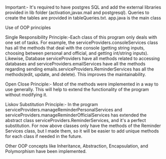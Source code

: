 Important:- It's required to have postgres SQL and add the external libraries provided in lib folder (activation,javax.mail and postgresql). Queries to create the tables are provided in tableQueries.txt.
app.java is the main class



Use of OOP principles

Single Responsibility Principle:-Each class of this program only deals with one set of tasks.
For example, the serviceProviders.consoleServices class has all the methods that deal with the console (getting string inputs, choosing between personal and official, and getting int/string inputs). Likewise, Database serviceProviders have all methods related to accessing databases and serviceProviders.emailServices have all the methods regarding sending emails.serviceProviders.ReminderServices has all the methods(edit, update, and delete). This improves the maintainability.

Open Close Principle:- Most of the methods were implemented in a way to use generally. This will help to extend the functionality of the program without modifying it.

Liskov Substitution Principle:- In the program serviceProviders.manageReminderPersonalServices and serviceProviders.manageReminderOfficialServices has extended the abstract class serviceProviders.ReminderServices, and it's a perfect substitution. For now above classes only have the methods of the Reminder Services class, but I made them, so it will be easier to add unique methods for each class if needed in the future.

Other OOP concepts like Inheritance, Abstraction, Encapsulation, and Polymorphism have been implemented.